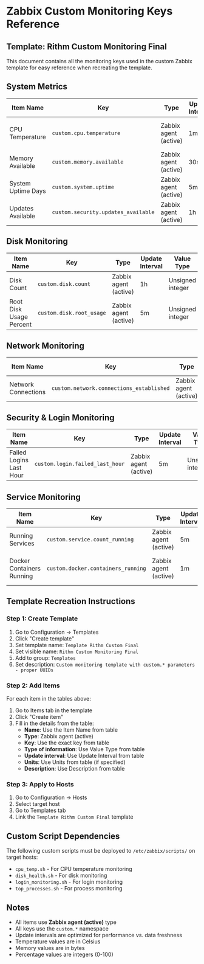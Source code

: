 # Zabbix Custom Monitoring Keys Reference

## Template: Rithm Custom Monitoring Final

This document contains all the monitoring keys used in the custom Zabbix template for easy reference when recreating the template.

## System Metrics

| Item Name | Key | Type | Update Interval | Value Type | Units | Description |
|-----------|-----|------|----------------|------------|-------|-------------|
| CPU Temperature | `custom.cpu.temperature` | Zabbix agent (active) | 1m | Float | °C | CPU temperature from sensors |
| Memory Available | `custom.memory.available` | Zabbix agent (active) | 30s | Unsigned integer | B | Available memory in bytes |
| System Uptime Days | `custom.system.uptime` | Zabbix agent (active) | 5m | Unsigned integer | days | System uptime in days |
| Updates Available | `custom.security.updates_available` | Zabbix agent (active) | 1h | Unsigned integer | | Available system updates |

## Disk Monitoring

| Item Name | Key | Type | Update Interval | Value Type | Units | Description |
|-----------|-----|------|----------------|------------|-------|-------------|
| Disk Count | `custom.disk.count` | Zabbix agent (active) | 1h | Unsigned integer | | Number of physical disks |
| Root Disk Usage Percent | `custom.disk.root_usage` | Zabbix agent (active) | 5m | Unsigned integer | % | Root filesystem usage percentage |

## Network Monitoring

| Item Name | Key | Type | Update Interval | Value Type | Units | Description |
|-----------|-----|------|----------------|------------|-------|-------------|
| Network Connections | `custom.network.connections_established` | Zabbix agent (active) | 30s | Unsigned integer | | Number of established connections |

## Security & Login Monitoring

| Item Name | Key | Type | Update Interval | Value Type | Units | Description |
|-----------|-----|------|----------------|------------|-------|-------------|
| Failed Logins Last Hour | `custom.login.failed_last_hour` | Zabbix agent (active) | 5m | Unsigned integer | | Failed login attempts in last hour |

## Service Monitoring

| Item Name | Key | Type | Update Interval | Value Type | Units | Description |
|-----------|-----|------|----------------|------------|-------|-------------|
| Running Services | `custom.service.count_running` | Zabbix agent (active) | 5m | Unsigned integer | | Number of running services |
| Docker Containers Running | `custom.docker.containers_running` | Zabbix agent (active) | 1m | Unsigned integer | | Number of running Docker containers |

## Template Recreation Instructions

### Step 1: Create Template
1. Go to Configuration → Templates
2. Click "Create template"
3. Set template name: `Template Rithm Custom Final`
4. Set visible name: `Rithm Custom Monitoring Final`  
5. Add to group: `Templates`
6. Set description: `Custom monitoring template with custom.* parameters - proper UUIDs`

### Step 2: Add Items
For each item in the tables above:
1. Go to Items tab in the template
2. Click "Create item"
3. Fill in the details from the table:
   - **Name**: Use the Item Name from table
   - **Type**: Zabbix agent (active)
   - **Key**: Use the exact key from table
   - **Type of information**: Use Value Type from table
   - **Update interval**: Use Update Interval from table
   - **Units**: Use Units from table (if specified)
   - **Description**: Use Description from table

### Step 3: Apply to Hosts
1. Go to Configuration → Hosts
2. Select target host
3. Go to Templates tab
4. Link the `Template Rithm Custom Final` template

## Custom Script Dependencies

The following custom scripts must be deployed to `/etc/zabbix/scripts/` on target hosts:
- `cpu_temp.sh` - For CPU temperature monitoring
- `disk_health.sh` - For disk monitoring  
- `login_monitoring.sh` - For login monitoring
- `top_processes.sh` - For process monitoring

## Notes
- All items use **Zabbix agent (active)** type
- All keys use the `custom.*` namespace
- Update intervals are optimized for performance vs. data freshness
- Temperature values are in Celsius
- Memory values are in bytes
- Percentage values are integers (0-100)